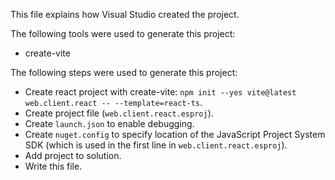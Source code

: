This file explains how Visual Studio created the project.

The following tools were used to generate this project:
- create-vite

The following steps were used to generate this project:
- Create react project with create-vite: `npm init --yes vite@latest web.client.react -- --template=react-ts`.
- Create project file (`web.client.react.esproj`).
- Create `launch.json` to enable debugging.
- Create `nuget.config` to specify location of the JavaScript Project System SDK (which is used in the first line in `web.client.react.esproj`).
- Add project to solution.
- Write this file.

